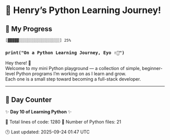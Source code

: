 # 🐍 Henry’s Python Learning Journey!

## 📅 My Progress

```diff
[▓▓▓▓▓░░░░░░░░░░░░░░░░░░] 25%
```
### `print("On a Python Learning Journey, Eyo ✌🏾")`

Hey there! 👋  
Welcome to my mini Python playground — a collection of simple, beginner-level Python programs I’m working on as I learn and grow.  
Each one is a small step toward becoming a full-stack developer.

---

## 📆 Day Counter
✨ **Day 10 of Learning Python** ✨

<!-- STATS:START -->
📄 Total lines of code: 1280
🐍 Number of Python files: 21
<!-- STATS:END -->

<!-- UPDATED:START -->
🕒 Last updated: 2025-09-24 01:47 UTC
<!-- UPDATED:END -->


